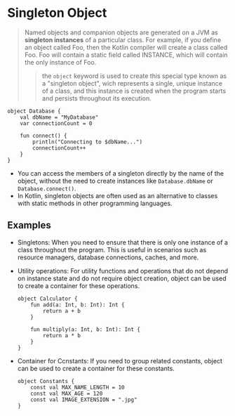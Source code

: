 
# Singleton Object

> Named objects and companion objects are generated on a JVM as **singleton instances** of a particular class. For example, if you define an object called Foo, then the Kotlin compiler will
create a class called Foo. Foo will contain a static field called INSTANCE, which will contain the
only instance of Foo.
>> the `object` keyword is used to create this special type known as a "singleton object", wich represents a single, unique instance of a class, and this instance is created when the program starts and persists throughout its execution. 

```
object Database {
    val dbName = "MyDatabase"
    var connectionCount = 0

    fun connect() {
        println("Connecting to $dbName...")
        connectionCount++
    }
}

```

* You can access the members of a singleton directly by the name of the object, without the need to create instances like `Database.dbName` or `Database.connect()`.
* In Kotlin, singleton objects are often used as an alternative to classes with static methods in other programming languages.
  

## Examples

* Singletons: When you need to ensure that there is only one instance of a class throughout the program. This is useful in scenarios such as resource managers, database connections, caches, and more.
* Utility operations: For utility functions and operations that do not depend on instance state and do not require object creation, object can be used to create a container for these operations.

    ```
    object Calculator {
        fun add(a: Int, b: Int): Int {
            return a + b
        }

        fun multiply(a: Int, b: Int): Int {
            return a * b
        }
    }

    ```

* Container for Ccnstants: If you need to group related constants, object can be used to create a container for these constants.

    ```
    object Constants {
        const val MAX_NAME_LENGTH = 10
        const val MAX_AGE = 120
        const val IMAGE_EXTENSION = ".jpg"
    }
    ```
